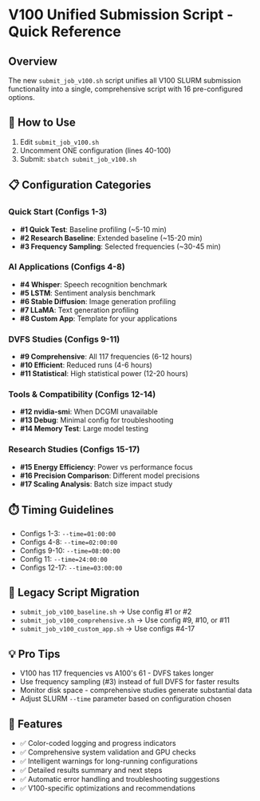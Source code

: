 # V100 Unified Submission Script - Quick Reference

## Overview
The new `submit_job_v100.sh` script unifies all V100 SLURM submission functionality into a single, comprehensive script with 16 pre-configured options.

## 🎯 How to Use
1. Edit `submit_job_v100.sh`
2. Uncomment ONE configuration (lines 40-100)
3. Submit: `sbatch submit_job_v100.sh`

## 📋 Configuration Categories

### Quick Start (Configs 1-3)
- **#1 Quick Test**: Baseline profiling (~5-10 min)
- **#2 Research Baseline**: Extended baseline (~15-20 min) 
- **#3 Frequency Sampling**: Selected frequencies (~30-45 min)

### AI Applications (Configs 4-8)
- **#4 Whisper**: Speech recognition benchmark
- **#5 LSTM**: Sentiment analysis benchmark
- **#6 Stable Diffusion**: Image generation profiling
- **#7 LLaMA**: Text generation profiling
- **#8 Custom App**: Template for your applications

### DVFS Studies (Configs 9-11)
- **#9 Comprehensive**: All 117 frequencies (6-12 hours)
- **#10 Efficient**: Reduced runs (4-6 hours)
- **#11 Statistical**: High statistical power (12-20 hours)

### Tools & Compatibility (Configs 12-14)
- **#12 nvidia-smi**: When DCGMI unavailable
- **#13 Debug**: Minimal config for troubleshooting
- **#14 Memory Test**: Large model testing

### Research Studies (Configs 15-17)
- **#15 Energy Efficiency**: Power vs performance focus
- **#16 Precision Comparison**: Different model precisions
- **#17 Scaling Analysis**: Batch size impact study

## ⏱️ Timing Guidelines
- Configs 1-3: `--time=01:00:00`
- Configs 4-8: `--time=02:00:00`
- Configs 9-10: `--time=08:00:00`
- Config 11: `--time=24:00:00`
- Configs 12-17: `--time=03:00:00`

## 🔄 Legacy Script Migration
- `submit_job_v100_baseline.sh` → Use config #1 or #2
- `submit_job_v100_comprehensive.sh` → Use config #9, #10, or #11
- `submit_job_v100_custom_app.sh` → Use configs #4-17

## 💡 Pro Tips
- V100 has 117 frequencies vs A100's 61 - DVFS takes longer
- Use frequency sampling (#3) instead of full DVFS for faster results
- Monitor disk space - comprehensive studies generate substantial data
- Adjust SLURM `--time` parameter based on configuration chosen

## 🚀 Features
- ✅ Color-coded logging and progress indicators
- ✅ Comprehensive system validation and GPU checks
- ✅ Intelligent warnings for long-running configurations
- ✅ Detailed results summary and next steps
- ✅ Automatic error handling and troubleshooting suggestions
- ✅ V100-specific optimizations and recommendations
